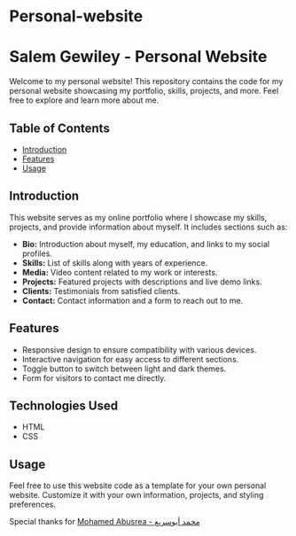 # Personal-website

# Salem Gewiley - Personal Website

Welcome to my personal website! This repository contains the code for my personal website showcasing my portfolio, skills, projects, and more. Feel free to explore and learn more about me.

## Table of Contents
- [Introduction](#introduction)
- [Features](#features)
- [Usage](#usage)

## Introduction

This website serves as my online portfolio where I showcase my skills, projects, and provide information about myself. It includes sections such as:
- **Bio:** Introduction about myself, my education, and links to my social profiles.
- **Skills:** List of skills along with years of experience.
- **Media:** Video content related to my work or interests.
- **Projects:** Featured projects with descriptions and live demo links.
- **Clients:** Testimonials from satisfied clients.
- **Contact:** Contact information and a form to reach out to me.

## Features

- Responsive design to ensure compatibility with various devices.
- Interactive navigation for easy access to different sections.
- Toggle button to switch between light and dark themes.
- Form for visitors to contact me directly.

## Technologies Used

- HTML
- CSS


## Usage

Feel free to use this website code as a template for your own personal website. Customize it with your own information, projects, and styling preferences.

Special thanks for [Mohamed Abusrea - محمد أبوسريع]([https://openai.com](https://www.youtube.com/@MohamedAbusrea)https://www.youtube.com/@MohamedAbusrea)
